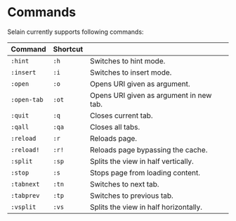 # Commands

Selain currently supports following commands:

|Command    |Shortcut|                                       |
|-----------|--------|---------------------------------------|
|`:hint`    |`:h`    |Switches to hint mode.                 |
|`:insert`  |`:i`    |Switches to insert mode.               |
|`:open`    |`:o`    |Opens URI given as argument.           |
|`:open-tab`|`:ot`   |Opens URI given as argument in new tab.|
|`:quit`    |`:q`    |Closes current tab.                    |
|`:qall`    |`:qa`   |Closes all tabs.                       |
|`:reload`  |`:r`    |Reloads page.                          |
|`:reload!` |`:r!`   |Reloads page bypassing the cache.      |
|`:split`   |`:sp`   |Splits the view in half vertically.    |
|`:stop`    |`:s`    |Stops page from loading content.       |
|`:tabnext` |`:tn`   |Switches to next tab.                  |
|`:tabprev` |`:tp`   |Switches to previous tab.              |
|`:vsplit`  |`:vs`   |Splits the view in half horizontally.  |

